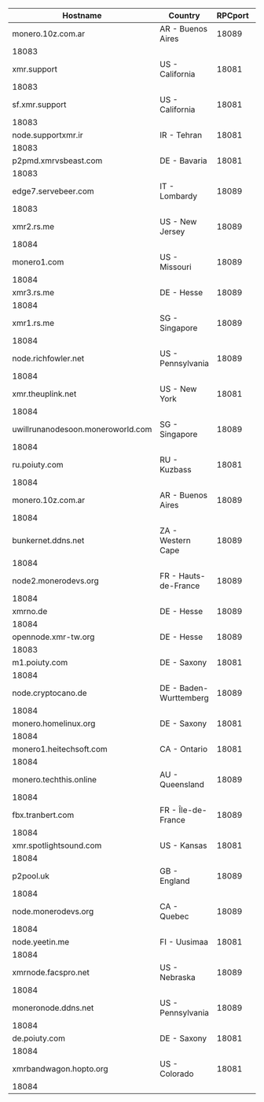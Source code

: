 Hostname | Country | RPCport | P2Pport
--- | --- | --- | ---
monero.10z.com.ar | AR - Buenos Aires | 18089
 | 18083
xmr.support | US - California | 18081
 | 18083
sf.xmr.support | US - California | 18081
 | 18083
node.supportxmr.ir | IR - Tehran | 18081
 | 18083
p2pmd.xmrvsbeast.com | DE - Bavaria | 18081
 | 18083
edge7.servebeer.com | IT - Lombardy | 18089
 | 18083
xmr2.rs.me | US - New Jersey | 18089
 | 18084
monero1.com | US - Missouri | 18089
 | 18084
xmr3.rs.me | DE - Hesse | 18089
 | 18084
xmr1.rs.me | SG - Singapore | 18089
 | 18084
node.richfowler.net | US - Pennsylvania | 18089
 | 18084
xmr.theuplink.net | US - New York | 18081
 | 18084
uwillrunanodesoon.moneroworld.com | SG - Singapore | 18089
 | 18084
ru.poiuty.com | RU - Kuzbass | 18081
 | 18084
monero.10z.com.ar | AR - Buenos Aires | 18089
 | 18084
bunkernet.ddns.net | ZA - Western Cape | 18089
 | 18084
node2.monerodevs.org | FR - Hauts-de-France | 18089
 | 18084
xmrno.de | DE - Hesse | 18089
 | 18084
opennode.xmr-tw.org | DE - Hesse | 18089
 | 18083
m1.poiuty.com | DE - Saxony | 18081
 | 18084
node.cryptocano.de | DE - Baden-Wurttemberg | 18089
 | 18084
monero.homelinux.org | DE - Saxony | 18081
 | 18084
monero1.heitechsoft.com | CA - Ontario | 18081
 | 18084
monero.techthis.online | AU - Queensland | 18089
 | 18084
fbx.tranbert.com | FR - Île-de-France | 18089
 | 18084
xmr.spotlightsound.com | US - Kansas | 18081
 | 18084
p2pool.uk | GB - England | 18089
 | 18084
node.monerodevs.org | CA - Quebec | 18089
 | 18084
node.yeetin.me | FI - Uusimaa | 18081
 | 18084
xmrnode.facspro.net | US - Nebraska | 18089
 | 18084
moneronode.ddns.net | US - Pennsylvania | 18089
 | 18084
de.poiuty.com | DE - Saxony | 18081
 | 18084
xmrbandwagon.hopto.org | US - Colorado | 18081
 | 18084
